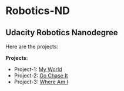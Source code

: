 # Robotics-ND
## Udacity Robotics Nanodegree

Here are the projects:

**Projects**: 

- Project-1: [My World](https://github.com/laventura/robond)
- Project-2: [Go Chase It](P2-GoChaseIt)
- Project-3: [Where Am I](P3-Where)
